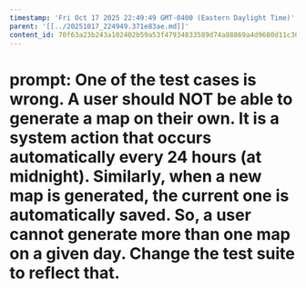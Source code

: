 ```yaml
---
timestamp: 'Fri Oct 17 2025 22:49:49 GMT-0400 (Eastern Daylight Time)'
parent: '[[../20251017_224949.371e83ae.md]]'
content_id: 70f63a23b243a102402b59a53f47934833589d74a88869a4d9680d11c30e1fda
---
```


# prompt: One of the test cases is wrong. A user should NOT be able to generate a map on their own. It is a system action that occurs automatically every 24 hours (at midnight). Similarly, when a new map is generated, the current one is automatically saved. So, a user cannot generate more than one map on a given day. Change the test suite to reflect that.
